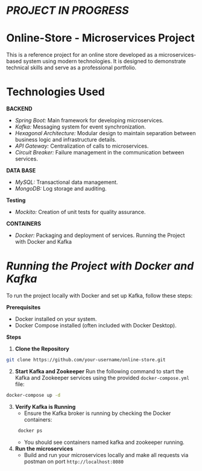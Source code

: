 # *PROJECT IN PROGRESS*

# Online-Store - Microservices Project
This is a reference project for an online store developed as a microservices-based system using modern technologies. It is designed to demonstrate technical skills and serve as a professional portfolio.
# Technologies Used
**BACKEND**
* *Spring Boot:* Main framework for developing microservices.
* *Kafka:* Messaging system for event synchronization.
* *Hexagonal Architecture:* Modular design to maintain separation between business logic and infrastructure details.
* *API Gateway:* Centralization of calls to microservices.
* *Circuit Breaker:* Failure management in the communication between services.
  
**DATA BASE**
* *MySQL:* Transactional data management.
* *MongoDB:* Log storage and auditing.

**Testing**
* *Mockito:* Creation of unit tests for quality assurance.

**CONTAINERS**
* *Docker:* Packaging and deployment of services.
Running the Project with Docker and Kafka

# *Running the Project with Docker and Kafka*
To run the project locally with Docker and set up Kafka, follow these steps:

**Prerequisites**
* Docker installed on your system.
* Docker Compose installed (often included with Docker Desktop).

**Steps**
1. **Clone the Repository**
```sh
git clone https://github.com/your-username/online-store.git
```

2. **Start Kafka and Zookeeper** Run the following command to start the Kafka and Zookeeper services using the provided `docker-compose.yml` file:
```sh
docker-compose up -d
```
3. **Verify Kafka is Running**
   * Ensure the Kafka broker is running by checking the Docker containers:
   ```sh
    docker ps
   ```
   * You should see containers named kafka and zookeeper running.
4. **Run the microservices**
   * Build and run your microservices locally and make all requests via postman on port `http://localhost:8080`
